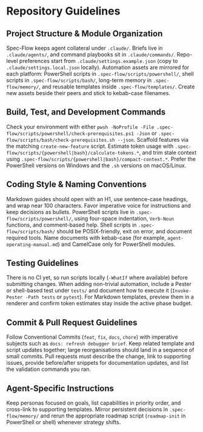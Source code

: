 ﻿# Repository Guidelines

## Project Structure & Module Organization
Spec-Flow keeps agent collateral under `.claude/`. Briefs live in `.claude/agents/`, and command playbooks sit in `.claude/commands/`. Repo-level preferences start from `.claude/settings.example.json` (copy to `.claude/settings.local.json` locally). Automation assets are mirrored for each platform: PowerShell scripts in `.spec-flow/scripts/powershell/`, shell scripts in `.spec-flow/scripts/bash/`, long-term memory in `.spec-flow/memory/`, and reusable templates inside `.spec-flow/templates/`. Create new assets beside their peers and stick to kebab-case filenames.

## Build, Test, and Development Commands
Check your environment with either `pwsh -NoProfile -File .spec-flow/scripts/powershell/check-prerequisites.ps1 -Json` or `.spec-flow/scripts/bash/check-prerequisites.sh --json`. Scaffold features via the matching `create-new-feature` script. Estimate token usage with `.spec-flow/scripts/{powershell|bash}/calculate-tokens.*`, and trim stale context using `.spec-flow/scripts/{powershell|bash}/compact-context.*`. Prefer the PowerShell versions on Windows and the `.sh` versions on macOS/Linux.

## Coding Style & Naming Conventions
Markdown guides should open with an H1, use sentence-case headings, and wrap near 100 characters. Favor imperative voice for instructions and keep decisions as bullets. PowerShell scripts live in `.spec-flow/scripts/powershell/`, using four-space indentation, `Verb-Noun` functions, and comment-based help. Shell scripts in `.spec-flow/scripts/bash/` should be POSIX-friendly, exit on error, and document required tools. Name documents with kebab-case (for example, `agent-operating-manual.md`) and CamelCase only for PowerShell modules.

## Testing Guidelines
There is no CI yet, so run scripts locally (`-WhatIf` where available) before submitting changes. When adding non-trivial automation, include a Pester or shell-based test under `tests/` and document how to execute it (`Invoke-Pester -Path tests` or `pytest`). For Markdown templates, preview them in a renderer and confirm token estimates stay inside the active phase budget.

## Commit & Pull Request Guidelines
Follow Conventional Commits (`feat`, `fix`, `docs`, `chore`) with imperative subjects such as `docs: refresh debugger brief`. Keep related template and script updates together; large reorganisations should land in a sequence of small commits. Pull requests must describe the change, link to supporting issues, provide before/after snippets for documentation updates, and list the validation commands you ran.

## Agent-Specific Instructions
Keep personas focused on goals, list capabilities in priority order, and cross-link to supporting templates. Mirror persistent decisions in `.spec-flow/memory/` and rerun the appropriate roadmap script (`roadmap-init` in PowerShell or shell) whenever strategy shifts.

